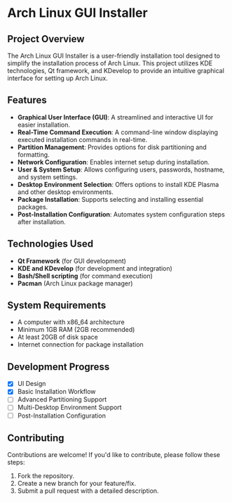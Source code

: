 # Arch Linux GUI Installer

## Project Overview
The Arch Linux GUI Installer is a user-friendly installation tool designed to simplify the installation process of Arch Linux. This project utilizes KDE technologies, Qt framework, and KDevelop to provide an intuitive graphical interface for setting up Arch Linux.

## Features
- **Graphical User Interface (GUI)**: A streamlined and interactive UI for easier installation.
- **Real-Time Command Execution**: A command-line window displaying executed installation commands in real-time.
- **Partition Management**: Provides options for disk partitioning and formatting.
- **Network Configuration**: Enables internet setup during installation.
- **User & System Setup**: Allows configuring users, passwords, hostname, and system settings.
- **Desktop Environment Selection**: Offers options to install KDE Plasma and other desktop environments.
- **Package Installation**: Supports selecting and installing essential packages.
- **Post-Installation Configuration**: Automates system configuration steps after installation.

## Technologies Used
- **Qt Framework** (for GUI development)
- **KDE and KDevelop** (for development and integration)
- **Bash/Shell scripting** (for command execution)
- **Pacman** (Arch Linux package manager)

## System Requirements
- A computer with x86_64 architecture
- Minimum 1GB RAM (2GB recommended)
- At least 20GB of disk space
- Internet connection for package installation

## Development Progress
- [x] UI Design
- [x] Basic Installation Workflow
- [ ] Advanced Partitioning Support
- [ ] Multi-Desktop Environment Support
- [ ] Post-Installation Configuration

## Contributing
Contributions are welcome! If you'd like to contribute, please follow these steps:
1. Fork the repository.
2. Create a new branch for your feature/fix.
3. Submit a pull request with a detailed description.

